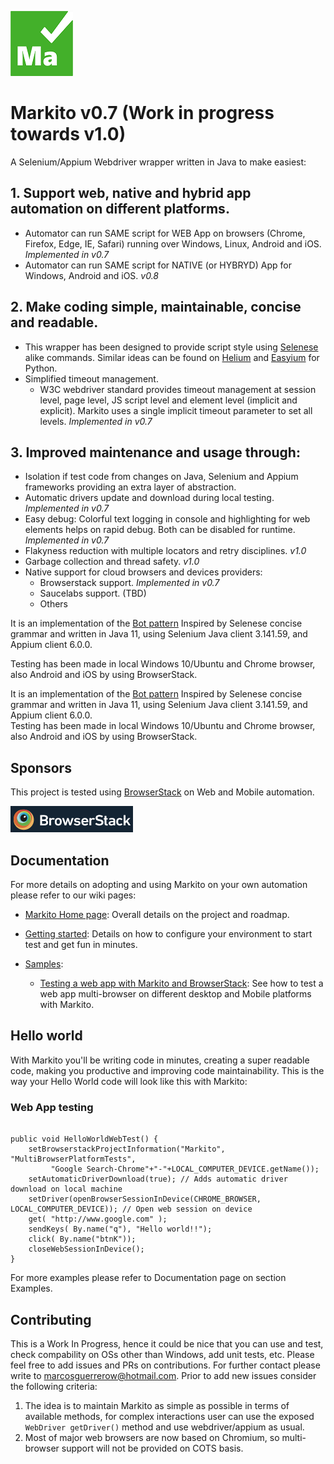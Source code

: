 ![Markito logo](/images/Markito-100.png)
# Markito v0.7 (Work in progress towards v1.0)
A Selenium/Appium Webdriver wrapper written in Java to make easiest:
## 1. Support web, native and hybrid app automation on different platforms.
   * Automator can run SAME script for WEB App on browsers (Chrome, Firefox, Edge, IE, Safari) running over Windows, Linux, Android and iOS. _Implemented in v0.7_
   * Automator can run SAME script for NATIVE (or HYBRYD) App for Windows, Android and iOS. _v0.8_

## 2. Make coding simple, maintainable, concise and readable.
   *  This wrapper has been designed to provide script style using [Selenese](https://ui.vision/rpa/docs/selenium-ide) alike commands. Similar ideas can be found on [Helium](https://github.com/mherrmann/selenium-python-helium) and [Easyium](https://pypi.org/project/easyium/) for Python.
   *  Simplified timeout management.
      * W3C webdriver standard provides timeout management at session level, page level, JS script level and element level (implicit and explicit). Markito uses a single implicit timeout parameter to set all levels. _Implemented in v0.7_

## 3. Improved maintenance and usage through:
   * Isolation if test code from changes on Java, Selenium and Appium frameworks providing an extra layer of abstraction.
   * Automatic drivers update and download during local testing. _Implemented in v0.7_
   * Easy debug: Colorful text logging in console and highlighting for web elements helps on rapid debug.  Both can be disabled for runtime. _Implemented in v0.7_
   * Flakyness reduction with multiple locators and retry disciplines. _v1.0_
   * Garbage collection and thread safety. _v1.0_
   * Native support for cloud browsers and devices providers:
      * Browserstack support. _Implemented in v0.7_
      * Saucelabs support. (TBD)
      * Others

It is an implementation of the [Bot pattern](https://www.selenium.dev/documentation/test_practices/design_strategies/#bot-pattern) Inspired by Selenese concise grammar and written in Java 11, using Selenium Java client 3.141.59, and Appium client 6.0.0. 

Testing has been made in local Windows 10/Ubuntu and Chrome browser, also Android and iOS by using BrowserStack.

It is an implementation of the [Bot pattern](https://www.selenium.dev/documentation/test_practices/design_strategies/#bot-pattern) Inspired by Selenese concise grammar and written in Java 11, using Selenium Java client 3.141.59, and Appium client 6.0.0.  
Testing has been made in local Windows 10/Ubuntu and Chrome browser, also Android and iOS by using BrowserStack.

## Sponsors
This project is tested using [BrowserStack](https://www.browserstack.com/) on Web and Mobile automation.

![BrowserStack](/images/browserstacklogo.png)

## Documentation
For more details on adopting and using Markito on your own automation please refer to our wiki pages:
   * [Markito Home page](https://github.com/mguerrer/Markito/wiki/Markito-Home): Overall details on the project and roadmap.
   * [Getting started](https://github.com/mguerrer/Markito/wiki/Getting-started-with-Markito): Details on how to configure your environment to start test and get fun in minutes.
   * [Samples]():
 
      * [Testing a web app with Markito and BrowserStack](https://github.com/mguerrer/Markito/wiki/Testing-a-web-app-with-Markito-and-BrowserStack): See how to test a web app multi-browser on different desktop and Mobile platforms with Markito.

## Hello world
With Markito you'll be writing code in minutes, creating a super readable code, making you productive and improving code maintainability. This is the way your Hello World code will look like this with Markito:
### Web App testing
<pre><code>
public void HelloWorldWebTest() {
&nbsp;&nbsp;&nbsp;&nbsp;setBrowserstackProjectInformation("Markito", "MultiBrowserPlatformTests",
&nbsp;&nbsp;&nbsp;&nbsp;&nbsp;&nbsp;&nbsp;&nbsp; "Google Search-Chrome"+"-"+LOCAL_COMPUTER_DEVICE.getName());
&nbsp;&nbsp;&nbsp;&nbsp;setAutomaticDriverDownload(true); // Adds automatic driver download on local machine
&nbsp;&nbsp;&nbsp;&nbsp;setDriver(openBrowserSessionInDevice(CHROME_BROWSER, LOCAL_COMPUTER_DEVICE)); // Open web session on device
&nbsp;&nbsp;&nbsp;&nbsp;get( "http://www.google.com" );
&nbsp;&nbsp;&nbsp;&nbsp;sendKeys( By.name("q"), "Hello world!!");
&nbsp;&nbsp;&nbsp;&nbsp;click( By.name("btnK"));
&nbsp;&nbsp;&nbsp;&nbsp;closeWebSessionInDevice();
}
</code></pre>

For more examples please refer to Documentation page on section Examples.

## Contributing
This is a Work In Progress, hence it could be nice that you can use and test, check compability on OSs other than Windows, add unit tests, etc.  Please feel free to add issues and PRs on contributions.   For further contact please write to [marcosguerrerow@hotmail.com](mailto:marcosguerrerow@hotmail.com).   Prior to add new issues consider the following criteria:

1. The idea is to maintain Markito as simple as possible in terms of available methods, for complex interactions user can use the exposed <code>WebDriver getDriver()</code> method and use webdriver/appium as usual.
2. Most of major web browsers are now based on Chromium, so multi-browser support will not be provided on COTS basis.